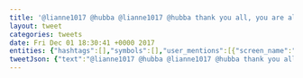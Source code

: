 ```yaml
---
title: '@lianne1017 @hubba @lianne1017 @hubba thank you all, you are all amazing!'
layout: tweet
categories: tweets
date: Fri Dec 01 18:30:41 +0000 2017
entities: {"hashtags":[],"symbols":[],"user_mentions":[{"screen_name":"lianne1017","name":"Lianne","id":104571946,"id_str":"104571946","indices":[0,11]},{"screen_name":"hubba","name":"Hubba","id":14608479,"id_str":"14608479","indices":[12,18]},{"screen_name":"lianne1017","name":"Lianne","id":104571946,"id_str":"104571946","indices":[19,30]},{"screen_name":"hubba","name":"Hubba","id":14608479,"id_str":"14608479","indices":[31,37]}],"urls":[]}
tweetJson: {"text":"@lianne1017 @hubba @lianne1017 @hubba thank you all, you are all amazing!"}
---
```

